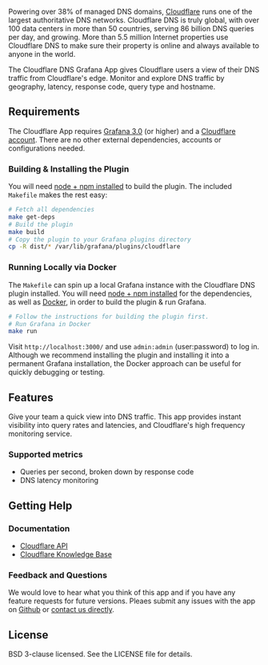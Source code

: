 Powering over 38% of managed DNS domains, [Cloudflare](https://www.cloudflare.com) runs one of the largest authoritative DNS networks. Cloudflare DNS is truly global, with over 100 data centers in more than 50 countries, serving 86 billion DNS queries per day, and growing. More than 5.5 million Internet properties use Cloudflare DNS to make sure their property is online and always available to anyone in the world. 

The Cloudflare DNS Grafana App gives Cloudflare users a view of their DNS traffic from Cloudflare's edge. Monitor and explore DNS traffic by geography, latency, response code, query type and hostname.

## Requirements
The Cloudflare App requires [Grafana 3.0](https://grafana.org) (or higher) and a [Cloudflare account](https://www.cloudflare.com). There are no other external dependencies, accounts or configurations needed.

### Building & Installing the Plugin

You will need [node + npm installed](https://nodejs.org/en/) to build the plugin. The included `Makefile` makes the rest easy:

```sh
# Fetch all dependencies
make get-deps
# Build the plugin
make build
# Copy the plugin to your Grafana plugins directory
cp -R dist/* /var/lib/grafana/plugins/cloudflare
```

### Running Locally via Docker

The `Makefile` can spin up a local Grafana instance with the Cloudflare DNS plugin installed. You will need [node + npm installed](https://nodejs.org/en/) for the dependencies, as well as [Docker](https://docs.docker.com/engine/installation/), in order to build the plugin & run Grafana.

```sh
# Follow the instructions for building the plugin first.
# Run Grafana in Docker
make run
```

Visit `http://localhost:3000/` and use `admin:admin` (user:password) to log in. Although we recommend installing the plugin and installing it into a permanent Grafana installation, the Docker approach can be useful for quickly debugging or testing.

## Features
Give your team a quick view into DNS traffic. This app provides instant visibility into query rates and latencies, and Cloudflare's high frequency monitoring service.

### Supported metrics
- Queries per second, broken down by response code
- DNS latency monitoring

## Getting Help

### Documentation
- [Cloudflare API](https://api.cloudflare.com)
- [Cloudflare Knowledge Base](https://support.cloudflare.com/hc)

### Feedback and Questions
We would love to hear what you think of this app and if you have any feature requests for future versions. Pleaes submit any issues with the app on [Github](https://github.com/cloudflare/cloudflare-grafana-app/issues) or [contact us directly](https://www.cloudflare.com).

## License
BSD 3-clause licensed. See the LICENSE file for details.
